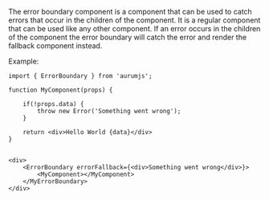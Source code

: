The error boundary component is a component that can be used to catch errors that occur in the children of the component. It is a regular component that can be used like any other component. If an error occurs in the children of the component the error boundary will catch the error and render the fallback component instead.

Example:

```tsx
import { ErrorBoundary } from 'aurumjs';

function MyComponent(props) {

    if(!props.data) {
        throw new Error('Something went wrong');
    }

    return <div>Hello World {data}</div>
}


<div>
    <ErrorBoundary errorFallback={<div>Something went wrong</div>}>
        <MyComponent></MyComponent>
    </MyErrorBoundary>
</div>
```
